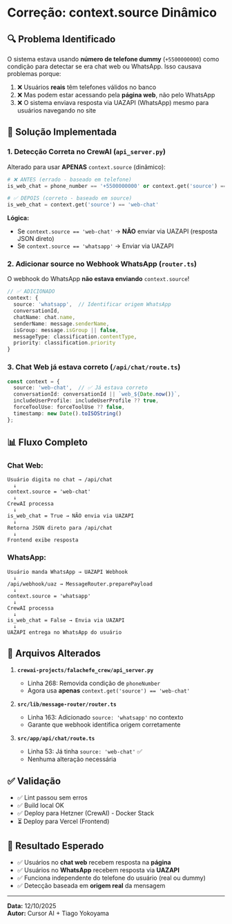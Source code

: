 # Correção: context.source Dinâmico

## 🔍 Problema Identificado

O sistema estava usando **número de telefone dummy** (`+5500000000`) como condição para detectar se era chat web ou WhatsApp. Isso causava problemas porque:

1. ❌ Usuários **reais** têm telefones válidos no banco
2. ❌ Mas podem estar acessando pela **página web**, não pelo WhatsApp
3. ❌ O sistema enviava resposta via UAZAPI (WhatsApp) mesmo para usuários navegando no site

## 🎯 Solução Implementada

### 1. **Detecção Correta no CrewAI** (`api_server.py`)

Alterado para usar **APENAS** `context.source` (dinâmico):

```python
# ❌ ANTES (errado - baseado em telefone)
is_web_chat = phone_number == '+5500000000' or context.get('source') == 'web-chat'

# ✅ DEPOIS (correto - baseado em source)
is_web_chat = context.get('source') == 'web-chat'
```

**Lógica:**
- Se `context.source == 'web-chat'` → **NÃO** enviar via UAZAPI (resposta JSON direto)
- Se `context.source == 'whatsapp'` → Enviar via UAZAPI

### 2. **Adicionar source no Webhook WhatsApp** (`router.ts`)

O webhook do WhatsApp **não estava enviando** `context.source`!

```typescript
// ✅ ADICIONADO
context: {
  source: 'whatsapp',  // Identificar origem WhatsApp
  conversationId,
  chatName: chat.name,
  senderName: message.senderName,
  isGroup: message.isGroup || false,
  messageType: classification.contentType,
  priority: classification.priority
}
```

### 3. **Chat Web já estava correto** (`/api/chat/route.ts`)

```typescript
const context = {
  source: 'web-chat',  // ✅ Já estava correto
  conversationId: conversationId || `web_${Date.now()}`,
  includeUserProfile: includeUserProfile ?? true,
  forceToolUse: forceToolUse ?? false,
  timestamp: new Date().toISOString()
};
```

## 📊 Fluxo Completo

### Chat Web:
```
Usuário digita no chat → /api/chat
  ↓
context.source = 'web-chat'
  ↓
CrewAI processa
  ↓
is_web_chat = True → NÃO envia via UAZAPI
  ↓
Retorna JSON direto para /api/chat
  ↓
Frontend exibe resposta
```

### WhatsApp:
```
Usuário manda WhatsApp → UAZAPI Webhook
  ↓
/api/webhook/uaz → MessageRouter.preparePayload
  ↓
context.source = 'whatsapp'
  ↓
CrewAI processa
  ↓
is_web_chat = False → Envia via UAZAPI
  ↓
UAZAPI entrega no WhatsApp do usuário
```

## 📁 Arquivos Alterados

1. **`crewai-projects/falachefe_crew/api_server.py`**
   - Linha 268: Removida condição de `phoneNumber`
   - Agora usa **apenas** `context.get('source') == 'web-chat'`

2. **`src/lib/message-router/router.ts`**
   - Linha 163: Adicionado `source: 'whatsapp'` no contexto
   - Garante que webhook identifica origem corretamente

3. **`src/app/api/chat/route.ts`**
   - Linha 53: Já tinha `source: 'web-chat'` ✅
   - Nenhuma alteração necessária

## ✅ Validação

- ✅ Lint passou sem erros
- ✅ Build local OK
- ✅ Deploy para Hetzner (CrewAI) - Docker Stack
- ⏳ Deploy para Vercel (Frontend)

## 🎯 Resultado Esperado

- ✅ Usuários no **chat web** recebem resposta na **página**
- ✅ Usuários no **WhatsApp** recebem resposta via **UAZAPI**
- ✅ Funciona independente do telefone do usuário (real ou dummy)
- ✅ Detecção baseada em **origem real** da mensagem

---

**Data:** 12/10/2025  
**Autor:** Cursor AI + Tiago Yokoyama
